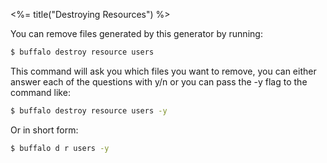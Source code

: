 <%= title("Destroying Resources") %>

You can remove files generated by this generator by running:

```bash
$ buffalo destroy resource users
```

This command will ask you which files you want to remove, you can either answer each of the questions with y/n or you can pass the -y flag to the command like:

```bash
$ buffalo destroy resource users -y
```

Or in short form:

```bash
$ buffalo d r users -y
```
